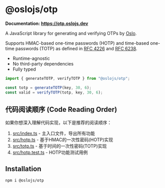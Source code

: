 # @oslojs/otp

**Documentation: https://otp.oslojs.dev**

A JavaScript library for generating and verifying OTPs by [Oslo](https://oslojs.dev).

Supports HMAC-based one-time passwords (HOTP) and time-based one-time passwords (TOTP) as defined in [RFC 4226](https://datatracker.ietf.org/doc/html/rfc4226) and [RFC 6238](https://datatracker.ietf.org/doc/html/rfc6238).

- Runtime-agnostic
- No third-party dependencies
- Fully typed

```ts
import { generateTOTP, verifyTOTP } from "@oslojs/otp";

const totp = generateTOTP(key, 30, 6);
const valid = verifyTOTP(totp, key, 30, 6);
```

## 代码阅读顺序 (Code Reading Order)

如果你想深入理解代码实现，以下是推荐的阅读顺序：

1. [src/index.ts](./src/index.ts) - 主入口文件，导出所有功能
2. [src/hotp.ts](./src/hotp.ts) - 基于HMAC的一次性密码(HOTP)实现
3. [src/totp.ts](./src/totp.ts) - 基于时间的一次性密码(TOTP)实现
4. [src/hotp.test.ts](./src/hotp.test.ts) - HOTP功能测试用例

## Installation

```
npm i @oslojs/otp
```
